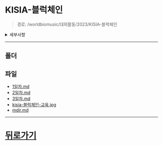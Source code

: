 # KISIA-블럭체인
> 경로: /worldbiomusic/대외활동/2023/KISIA-블럭체인
<details>
<summary>세부사항</summary>

- 폴더: 0
- 파일: 5
</details>

---


## 폴더

## 파일
- [1일차.md](./1일차.md)
- [2일차.md](./2일차.md)
- [3일차.md](./3일차.md)
- [kisia-블럭체인-교육.jpg](./kisia-블럭체인-교육.jpg)
- [mdir.md](./mdir.md)
---
# [뒤로가기](../mdir.md)
